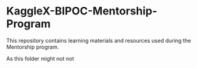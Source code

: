 # KaggleX-BIPOC-Mentorship-Program
This repository contains learning materials and resources used during the Mentorship program.

As this folder might not not
